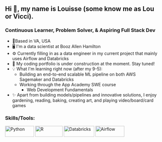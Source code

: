 ## Hi 👋, my name is Louisse (some know me as Lou or Vicci). 

### Continuous Learner, Problem Solver, & Aspiring Full Stack Dev

- 📍Based in VA, USA
- 🖥️ I'm a data scientist at Booz Allen Hamilton
- ⚙️ Currently filling in as a data engineer in my current project that mainly uses Airflow and Databricks
- 📖 My coding portfolio is under construction at the moment. Stay tuned!
- 💡 What I'm learning right now (after my 9-5):
  - Building an end-to-end scalable ML pipeline on both AWS Sagemaker and Databricks
  - Working through the App Academy SWE course
    - Web Development Fundamentals
- ✨ Apart from building models/pipelines and innovative solutions, I enjoy gardening, reading, baking, creating art, and playing video/board/card games 

### Skills/Tools:
<p align="left">
  <a href="https://www.python.org/" target="_blank" rel="noreferrer"><img src="https://img.shields.io/badge/Python-14354C?style=for-the-badge&logo=python&logoColor=white" width="95" height="36" alt="Python" /></a>
  <a href="https://www.r-project.org/" target="_blank" rel="noreferrer"><img src="https://img.shields.io/badge/R-276DC3?style=for-the-badge&logo=r&logoColor=white" width="90" height="36" alt="R"/></a>
  <a href="https://databricks.com/" target="_blank" rel="noreferrer"><img src="https://img.shields.io/badge/Databricks-FF3621?style=for-the-badge&logo=Databricks&logoColor=white" width="100" height="36" alt="Databricks"/></a>
  <a href="https://airflow.apache.org/" target="_blank" rel="noreferrer"><img src="https://img.shields.io/badge/Airflow-017CEE?style=for-the-badge&logo=Apache%20Airflow&logoColor=white" width="95" height="36" alt="Airflow"/></a>
</p>
<!---
lv-bye/lv-bye is a ✨ special ✨ repository because its `README.md` (this file) appears on your GitHub profile.
You can click the Preview link to take a look at your changes.
--->
